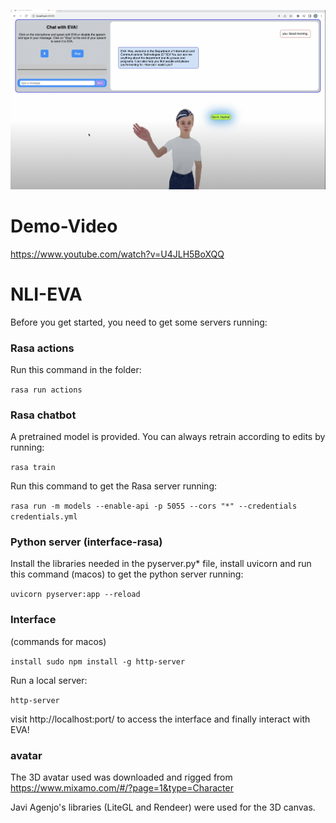 ![Eva greeting](https://github.com/fenjenahwe/NLI-EVA0/blob/V2/screenshot.png "Greeting EVA")

# Demo-Video

https://www.youtube.com/watch?v=U4JLH5BoXQQ


# NLI-EVA

Before you get started, you need to get some servers running:

### Rasa actions

Run this command in the folder:

`rasa run actions`

### Rasa chatbot

A pretrained model is provided. You can always retrain according to edits by running:

`rasa train`

Run this command to get the Rasa server running:

`rasa run -m models --enable-api -p 5055 --cors "*" --credentials credentials.yml`

### Python server (interface-rasa)

Install the libraries needed in the pyserver.py* file, install uvicorn and run this command (macos) to get the python server running:

`uvicorn pyserver:app --reload`

### Interface

(commands for macos)

`install sudo npm install -g http-server`

Run a local server: 

`http-server`

visit http://localhost:port/ to access the interface and finally interact with EVA!


### avatar

The 3D avatar used was downloaded and rigged from https://www.mixamo.com/#/?page=1&type=Character

Javi Agenjo's libraries (LiteGL and Rendeer) were used for the 3D canvas.  